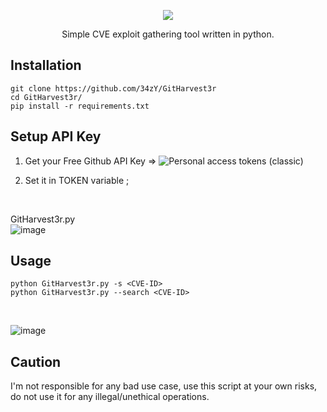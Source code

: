 <p align="center">
  <img src="https://user-images.githubusercontent.com/55347142/235300910-45f49b2f-280b-4146-965e-f3bcc46627d0.png"/>
</p>

<p align="center">Simple CVE exploit gathering tool written in python.</p>

## Installation   
```
git clone https://github.com/34zY/GitHarvest3r
cd GitHarvest3r/
pip install -r requirements.txt
```

## Setup API Key 

1) Get your Free Github API Key =>  ![Personal access tokens (classic)](https://github.com/settings/tokens)

2) Set it in TOKEN variable ;

<br>

GitHarvest3r.py<br>
  ![image](https://github.com/34zY/GitHarvest3r/assets/55347142/c1d80d56-3031-4e9c-b0aa-edb7616bdd38)




## Usage
```
python GitHarvest3r.py -s <CVE-ID>
python GitHarvest3r.py --search <CVE-ID>
```

<br>

![image](https://github.com/34zY/GitHarvest3r/assets/55347142/fb91edf1-3e06-465b-a512-eea221433436)

## Caution

I'm not responsible for any bad use case, use this script at your own risks, do not use it for any illegal/unethical operations.   
